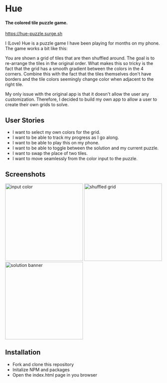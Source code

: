 # Hue
#### The colored tile puzzle game.
https://hue-puzzle.surge.sh

I (Love) Hue is a puzzle game I have been playing for months on my phone.  The game works a bit like this:

You are shown a grid of tiles that are then shuffled around.  The goal is to re-arrange the tiles in the original order.  What makes this so tricky is
the fact that the grid has a smooth gradient between the colors in the 4 corners.  Combine this with the fact that the tiles themselves don't have borders and the tile colors seemingly change color when adjacent to the right tile.

My only issue with the original app is that it doesn't allow the user any customization.  Therefore, I decided to build my own app to allow a user to create their own grids to solve.

## User Stories
- I want to select my own colors for the grid.  
- I want to be able to track my progress as I go along.  
- I want to be able to play this on my phone.
- I want to be able to toggle between the solution and my current puzzle.  
- I want to swap the place of two tiles.  
- I want to move seamlessly from the color input to the puzzle.

## Screenshots
<img src="https://ibb.co/f47wOT" width="250" alt="input color" />
<img src="https://ibb.co/kpqGOT" width="250" alt="shuffled grid" />
<img src="https://ibb.co/ms6ZA8" width="250" alt="solution banner" />

## Installation
- Fork and clone this repository
- Initalize NPM and packages
- Open the index.html page in you browser
